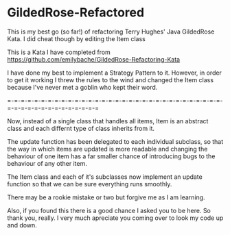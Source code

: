 # GildedRose-Refactored
This is my best go (so far!) of refactoring Terry Hughes' Java GildedRose Kata. I did cheat though by editing the Item class


This is a Kata I have completed from https://github.com/emilybache/GildedRose-Refactoring-Kata

I have done my best to implement a Strategy Pattern to it. However, in order to get it working I threw the rules to the wind and changed the Item class because I've never met a goblin who kept their word.

=-=-=-=-=-=-=-=-=-=-=-=-=-=-=-=-=-=-=-=-=-=-=-=-=-=-=-=-=-=-=-=-=-=-=-=-=-=-=-=-=-=-=-=-=-=

Now, instead of a single class that handles all items, Item is an abstract class and each differnt type of class inherits from it.

The update function has been delegated to each individual subclass, so that the way in which items are updated is more readable and changing the behaviour of one item has a far smaller chance of introducing bugs to the behaviour of any other item.

The Item class and each of it's subclasses now implement an update function so that we can be sure everything runs smoothly.


There may be a rookie mistake or two but forgive me as I am learning.

Also, if you found this there is a good chance I asked you to be here. So thank you, really. I very much apreciate you coming over to look my code up and down.
